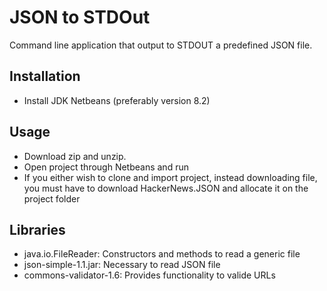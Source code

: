 # JSON to STDOut

Command line application that output to STDOUT a predefined JSON file.

## Installation

- Install JDK Netbeans (preferably version 8.2)

## Usage

- Download zip and unzip.
- Open project through Netbeans and run
- If you either wish to clone and import project, instead downloading file, you must have to download HackerNews.JSON and allocate it on the project folder

## Libraries
- java.io.FileReader: Constructors and methods to read a generic file
- json-simple-1.1.jar: Necessary to read JSON file
- commons-validator-1.6: Provides functionality to valide URLs

